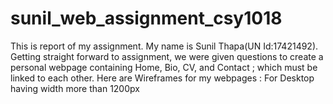 # sunil_web_assignment_csy1018
This is report of my assignment.
My name is Sunil Thapa(UN Id:17421492).
Getting straight forward to assignment, we were given questions to create a personal webpage containing Home, Bio, CV, and Contact ; which must be linked to each other. 
Here are Wireframes for my webpages :
For Desktop having width more than 1200px
